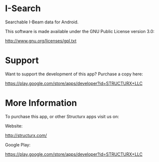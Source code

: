 I-Search
========

Searchable I-Beam data for Android.

This software is made available under the GNU Public License version 3.0:

http://www.gnu.org/licenses/gpl.txt

Support
=======

Want to support the development of this app?  Purchase a copy here:  

https://play.google.com/store/apps/developer?id=STRUCTURX+LLC



More Information
================

To purchase this app, or other Structurx apps visit us on:

Website:

http://structurx.com/

Google Play:  

https://play.google.com/store/apps/developer?id=STRUCTURX+LLC
